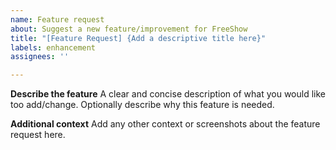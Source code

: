 ```yaml
---
name: Feature request
about: Suggest a new feature/improvement for FreeShow
title: "[Feature Request] {Add a descriptive title here}"
labels: enhancement
assignees: ''

---
```


**Describe the feature**
A clear and concise description of what you would like too add/change.
Optionally describe why this feature is needed.

**Additional context**
Add any other context or screenshots about the feature request here.
